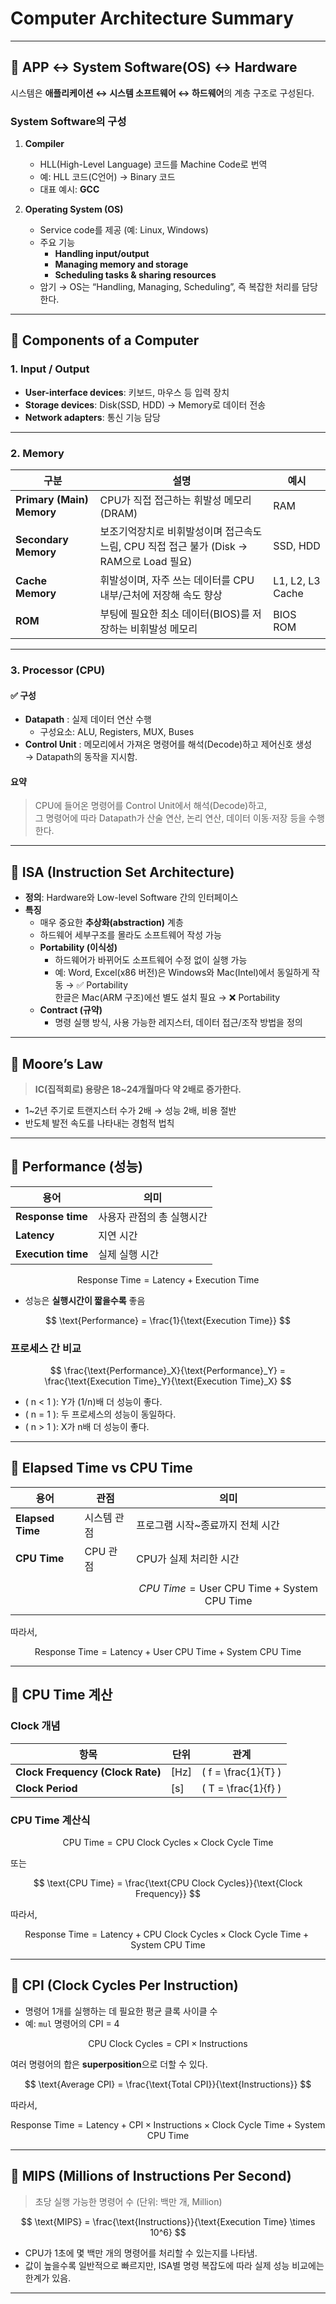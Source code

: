 # Computer Architecture Summary

---

## 🔸 APP ↔ System Software(OS) ↔ Hardware

시스템은 **애플리케이션 ↔ 시스템 소프트웨어 ↔ 하드웨어**의 계층 구조로 구성된다.

### System Software의 구성
1. **Compiler**
   - HLL(High-Level Language) 코드를 Machine Code로 번역
   - 예: HLL 코드(C언어) → Binary 코드
   - 대표 예시: **GCC**

2. **Operating System (OS)**
   - Service code를 제공 (예: Linux, Windows)
   - 주요 기능  
     - **Handling input/output**  
     - **Managing memory and storage**  
     - **Scheduling tasks & sharing resources**
   - 암기 → OS는 “Handling, Managing, Scheduling”, 즉 복잡한 처리를 담당한다.

---

## 🔸 Components of a Computer

### 1. Input / Output
- **User-interface devices**: 키보드, 마우스 등 입력 장치  
- **Storage devices**: Disk(SSD, HDD) → Memory로 데이터 전송  
- **Network adapters**: 통신 기능 담당

---

### 2. Memory

| 구분 | 설명 | 예시 |
|------|------|------|
| **Primary (Main) Memory** | CPU가 직접 접근하는 휘발성 메모리 (DRAM) | RAM |
| **Secondary Memory** | 보조기억장치로 비휘발성이며 접근속도 느림, CPU 직접 접근 불가 (Disk → RAM으로 Load 필요) | SSD, HDD |
| **Cache Memory** | 휘발성이며, 자주 쓰는 데이터를 CPU 내부/근처에 저장해 속도 향상 | L1, L2, L3 Cache |
| **ROM** | 부팅에 필요한 최소 데이터(BIOS)를 저장하는 비휘발성 메모리 | BIOS ROM |

---

### 3. Processor (CPU)

#### ✅ 구성
- **Datapath** : 실제 데이터 연산 수행  
  - 구성요소: ALU, Registers, MUX, Buses
- **Control Unit** : 메모리에서 가져온 명령어를 해석(Decode)하고 제어신호 생성  
  → Datapath의 동작을 지시함.

#### 요약
> CPU에 들어온 명령어를 Control Unit에서 해석(Decode)하고,  
> 그 명령어에 따라 Datapath가 산술 연산, 논리 연산, 데이터 이동·저장 등을 수행한다.

---

## 🔸 ISA (Instruction Set Architecture)

- **정의**: Hardware와 Low-level Software 간의 인터페이스  
- **특징**
  - 매우 중요한 **추상화(abstraction)** 계층
  - 하드웨어 세부구조를 몰라도 소프트웨어 작성 가능
  - **Portability (이식성)**  
    - 하드웨어가 바뀌어도 소프트웨어 수정 없이 실행 가능  
    - 예: Word, Excel(x86 버전)은 Windows와 Mac(Intel)에서 동일하게 작동 → ✅ Portability  
      한글은 Mac(ARM 구조)에선 별도 설치 필요 → ❌ Portability
  - **Contract (규약)**  
    - 명령 실행 방식, 사용 가능한 레지스터, 데이터 접근/조작 방법을 정의

---

## 🔸 Moore’s Law

> **IC(집적회로) 용량은 18~24개월마다 약 2배로 증가한다.**

- 1~2년 주기로 트랜지스터 수가 2배 → 성능 2배, 비용 절반  
- 반도체 발전 속도를 나타내는 경험적 법칙

---

## 🔸 Performance (성능)

| 용어 | 의미 |
|------|------|
| **Response time** | 사용자 관점의 총 실행시간 |
| **Latency** | 지연 시간 |
| **Execution time** | 실제 실행 시간 |

$$
\text{Response Time} = \text{Latency} + \text{Execution Time}
$$

- 성능은 **실행시간이 짧을수록** 좋음  

$$
\text{Performance} = \frac{1}{\text{Execution Time}}
$$

### 프로세스 간 비교

$$
\frac{\text{Performance}_X}{\text{Performance}_Y}
= \frac{\text{Execution Time}_Y}{\text{Execution Time}_X}
$$

- \( n < 1 \): Y가 (1/n)배 더 성능이 좋다.  
- \( n = 1 \): 두 프로세스의 성능이 동일하다.  
- \( n > 1 \): X가 n배 더 성능이 좋다.

---

## 🔸 Elapsed Time vs CPU Time

| 용어 | 관점 | 의미 |
|------|------|------|
| **Elapsed Time** | 시스템 관점 | 프로그램 시작~종료까지 전체 시간 |
| **CPU Time** | CPU 관점 | CPU가 실제 처리한 시간 |
|  |  | $$ CPU\ Time = \text{User CPU Time} + \text{System CPU Time} $$ |

따라서,

$$
\text{Response Time} = \text{Latency} + \text{User CPU Time} + \text{System CPU Time}
$$

---

## 🔸 CPU Time 계산

### Clock 개념

| 항목 | 단위 | 관계 |
|------|------|------|
| **Clock Frequency (Clock Rate)** | [Hz] | \( f = \frac{1}{T} \) |
| **Clock Period** | [s] | \( T = \frac{1}{f} \) |

### CPU Time 계산식

$$
\text{CPU Time} = \text{CPU Clock Cycles} \times \text{Clock Cycle Time}
$$

또는

$$
\text{CPU Time} = \frac{\text{CPU Clock Cycles}}{\text{Clock Frequency}}
$$

따라서,

$$
\text{Response Time} = \text{Latency} + \text{CPU Clock Cycles} \times \text{Clock Cycle Time} + \text{System CPU Time}
$$

---

## 🔸 CPI (Clock Cycles Per Instruction)

- 명령어 1개를 실행하는 데 필요한 평균 클록 사이클 수  
- 예: `mul` 명령어의 CPI = 4  

$$
\text{CPU Clock Cycles} = \text{CPI} \times \text{Instructions}
$$

여러 명령어의 합은 **superposition**으로 더할 수 있다.  

$$
\text{Average CPI} = \frac{\text{Total CPI}}{\text{Instructions}}
$$

따라서,

$$
\text{Response Time} = \text{Latency} + \text{CPI} \times \text{Instructions} \times \text{Clock Cycle Time} + \text{System CPU Time}
$$

---

## 🔸 MIPS (Millions of Instructions Per Second)

> 초당 실행 가능한 명령어 수 (단위: 백만 개, Million)

$$
\text{MIPS} = \frac{\text{Instructions}}{\text{Execution Time} \times 10^6}
$$

- CPU가 1초에 몇 백만 개의 명령어를 처리할 수 있는지를 나타냄.  
- 값이 높을수록 일반적으로 빠르지만, ISA별 명령 복잡도에 따라 실제 성능 비교에는 한계가 있음.

---